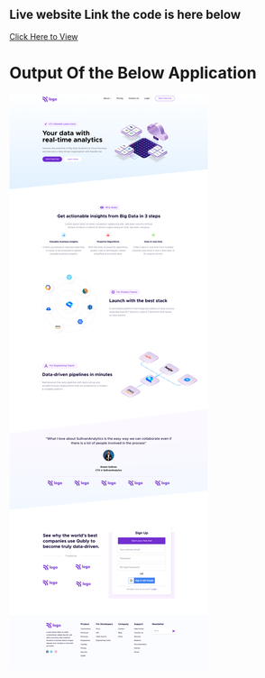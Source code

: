 ## **Live website Link the code is here below**

[Click Here to View](https://vamsiborusu-data-analytics-clone.netlify.app/)

# Output Of the Below Application

![Project 6](./Data%20Analytics%20Landing%20page.png)
